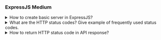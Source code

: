 ### ExpressJS Medium

<details>
  <summary>How to create basic server in ExpressJS?</summary>

Creating a basic server in `Express.js` is an easy process. Express.js is a commonly used web application framework for Node.js that simplifies the task of building web applications and APIs. Here are the steps you can follow to create a basic server using Express.js:

1. **Install Node.js and npm :**
   Assuming you have already knowledge about the `Node.js`

2. **Initialize your project :**
   Create a new directory for your project Run the `npm init -y` command to initialize a new Node.js project and create a `package.json` file .

3. **Install Express :**
   Install Express.js as a dependency for your project using the `npm install express` command:

4. **Create your server file index.js :**
   Create a new file `index.js` using the JavaScript module system. Update the `package.json` file with `"type": "module"`, and open it in your preferred code editor, preferably Visual Studio Code."

5. **Write the server code :**

```js showLineNumbers=true
import express from "express";
import dotenv from "dotenv";
dotenv.config();

const app = express();
app.use(express.json());

const PORT = process.env.PORT || 5000; // default PORT for development or  5000

// Define routes
app.post("/students", (req, res) => {
  // In real life scenario we process the data from the server and return the results to clients
  const student = {
    name: "Saurabh Jaykar",
    age: "22",
    email: "json@gmail.com",
  };
  res.json({
    success: true,
    data: student,
    message: "students add successfully",
  });
});
app.get("/students", (req, res) => {
  const students = [];
  res.json({
    success: true,
    data: students,
    message: "All students Fetch successfully",
  });
});

// Start the server
app.listen(PORT, () => {
  console.log(`Server listening at port : ${PORT}`);
});
```

## Express.js Server for Students Data :

This code is a basic setup for a backend server using Express.js, a JavaScript framework.

There are two main things it does: one is **add a student** when you ask it to (`POST /students`), and the other is to give you a **list of all students** (`GET /students`).

When you add a student, it says it worked and gives you some student details in JSON format. When you ask for all students, it says it's successful but gives you an empty list (assuming the student's data).

The server runs on a default port of 5000 but can use a different one if you want. It's the behind-the-scenes part that takes care of managing student data.

</details>

<details>
  <summary>What are the HTTP status codes? Give example of frequently used status codes.</summary>
  HTTP status codes are three-digit numbers returned by a web server in response to a client's request made to the server. They indicate the success or failure of the request. <br/> <br/>

#### Here the some example of HTTP status code ⬇

**1. 1XX (Informational)📝**

- `100 Continue:` The client should continue his request.

**2. 2XX (Success)😀**

- `200 OK:` The request was successful.
- `201 Created:` The request was successful, and a new resource was created.
- `204 No Content:` The server successfully processed the request but there is no content to send in the response.

**3. 3XX (Redirection)🎯**

- `301 Moved Permanently`: The requested resource has been permanently moved to a new location.
- `302 Found`: The requested resource has been temporarily moved to a different location.
- `304 Not Modified`: Indicates that the resource has not been modified since the version specified by the request
  headers.

**4. 4XX (Client Error)❌**

- `400 Bad Request`: The server cannot process the request due to a client error.
- `401 Unauthorized`: The request requires authentication.
- `403 Forbidden`: The server understood the request, but it refuses to authorize it.
- `404 Not Found`: The requested resource could not be found on the server.

**5. 5XX (Server Error)😱**

- `500 Internal Server Error`: A generic error message returned when an unexpected condition was encountered by the server.
- `502 Bad Gateway`: The server, while acting as a gateway or proxy, received an invalid response from an upstream server.
- `503 Service Unavailable`: The server is not ready to handle the request.

</details>

<details>
  <summary>How to return HTTP status code in API response?</summary>
  HTTP status codes returns in API responses is outcome of a request to the client.

**ex.1**

```js
app.get("/api/health", (req, res) => {
  res.status(200).json({
    message: "All Good",
  });
});
```

Responce : `200` Status code send responce Request Succcesful. <br/>

**ex.2**

```js
app.post("/api/users", (req, res) => {
  res.status(401).json({
    message: "Unauthorized user",
  });
});
```

Responce : `401` Status code send responce User not authorised. <br/>

**ex.3**

```js
app.get("/api/orders", (req, res) => {
  res.status(500).json({
    message: "internal server error",
  });
});
```

Responce : `500` Status code send responce internal server error. <br/>

</details>
